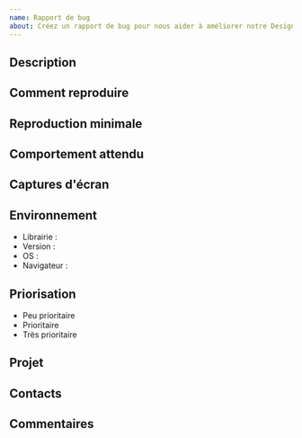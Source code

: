 ```yaml
---
name: Rapport de bug
about: Créez un rapport de bug pour nous aider à améliorer notre Design System
---
```


## Description

<!-- Écrivez un résumé du bug rencontré. -->

## Comment reproduire

<!--
  Décrivez les étapes pour reproduire le bug :
  1. Allez dans « … »
  2. Cliquez sur « … »
  3. Faites défiler jusqu'à « … »
-->

## Reproduction minimale

<!-- Fournissez un lien vers une reproduction minimale du bug. -->

## Comportement attendu

<!-- Écrivez un résumé du comportement attendu. -->

## Captures d'écran

<!-- Si applicable, ajoutez des captures d'écran pour compléter votre explication. -->

## Environnement

- Librairie : <!-- @cnamts/vue-dot, @cnamts/synapse-bridge, … -->
- Version : <!-- 1.0.0, 2.0.0, … -->
- OS : <!-- Android, … -->
- Navigateur : <!-- IE 11, Firefox, Safari, … -->

## Priorisation

<!-- Sélectionnez le niveau de priorité que vous estimez en fonction de l'impact sur votre projet. -->

- Peu prioritaire 
- Prioritaire
- Très prioritaire

## Projet

<!-- Nom du projet impacté par le bug. -->

## Contacts

<!-- Nom(s) et rôle(s) du ou des personnes à contacter. -->

## Commentaires 

<!-- Ajoutez ici des précisions ou informations supplémentaires (optionnel). -->
